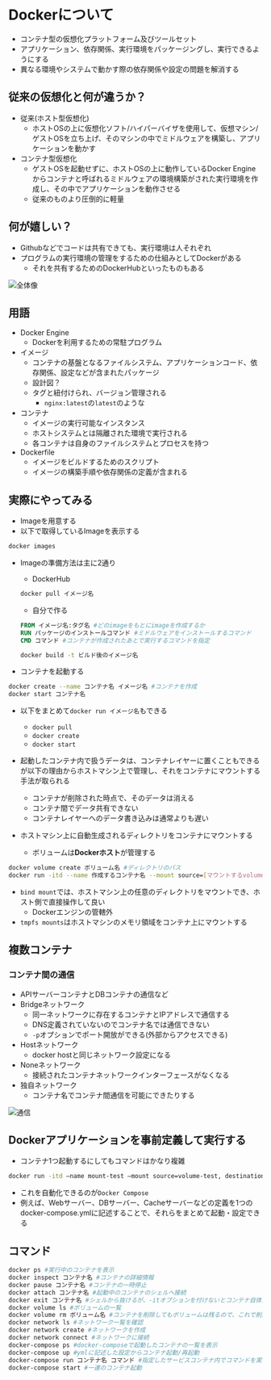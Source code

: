 # Dockerについて

- コンテナ型の仮想化プラットフォーム及びツールセット
- アプリケーション、依存関係、実行環境をパッケージングし、実行できるようにする
- 異なる環境やシステムで動かす際の依存関係や設定の問題を解消する

## 従来の仮想化と何が違うか？

- 従来(ホスト型仮想化)
  - ホストOSの上に仮想化ソフト/ハイパーバイザを使用して、仮想マシン/ゲストOSを立ち上げ、そのマシンの中でミドルウェアを構築し、アプリケーションを動かす
- コンテナ型仮想化
  - ゲストOSを起動せずに、ホストOSの上に動作しているDocker Engineからコンテナと呼ばれるミドルウェアの環境構築がされた実行環境を作成し、その中でアプリケーションを動作させる
  - 従来のものより圧倒的に軽量

## 何が嬉しい？

- Githubなどでコードは共有できても、実行環境は人それぞれ
- プログラムの実行環境の管理をするための仕組みとしてDockerがある
  - それを共有するためのDockerHubといったものもある

![全体像](https://qiita-user-contents.imgix.net/https%3A%2F%2Fqiita-image-store.s3.amazonaws.com%2F0%2F209909%2F7da0cb86-e305-7fc0-1fe1-d7be4d86ffba.png?ixlib=rb-4.0.0&auto=format&gif-q=60&q=75&w=1400&fit=max&s=55ee7d88a71ceddd42df9d181dc0fa15)

## 用語

- Docker Engine
  - Dockerを利用するための常駐プログラム
- イメージ
  - コンテナの基盤となるファイルシステム、アプリケーションコード、依存関係、設定などが含まれたパッケージ
  - 設計図？
  - タグと紐付けられ、バージョン管理される
    - `nginx:latest`の`latest`のような
- コンテナ
  - イメージの実行可能なインスタンス
  - ホストシステムとは隔離された環境で実行される
  - 各コンテナは自身のファイルシステムとプロセスを持つ
- Dockerfile
  - イメージをビルドするためのスクリプト
  - イメージの構築手順や依存関係の定義が含まれる

## 実際にやってみる

- Imageを用意する
- 以下で取得しているImageを表示する

```sh
docker images
```

- Imageの準備方法は主に2通り
  - DockerHub

  ```sh
  docker pull イメージ名
  ```
  
  - 自分で作る

  ```dockerfile
  FROM イメージ名:タグ名 #どのimageをもとにimageを作成するか
  RUN パッケージのインストールコマンド #ミドルウェアをインストールするコマンド
  CMD コマンド #コンテナが作成されたあとで実行するコマンドを指定
  ```

  ```sh
  docker build -t ビルド後のイメージ名
  ```

- コンテナを起動する

```sh
docker create --name コンテナ名 イメージ名 #コンテナを作成
docker start コンテナ名
```

- 以下をまとめて`docker run イメージ名`もできる
  - `docker pull`
  - `docker create`
  - `docker start`

- 起動したコンテナ内で扱うデータは、コンテナレイヤーに置くこともできるが以下の理由からホストマシン上で管理し、それをコンテナにマウントする手法が取られる
  - コンテナが削除された時点で、そのデータは消える
  - コンテナ間でデータ共有できない
  - コンテナレイヤーへのデータ書き込みは通常よりも遅い
- ホストマシン上に自動生成されるディレクトリをコンテナにマウントする
  - ボリュームは**Dockerホスト**が管理する

```sh
docker volume create ボリューム名 #ディレクトリのパス
docker run -itd --name 作成するコンテナ名 --mount source=[マウントするvolume名],target=[コンテナ上のマウント先ディレクトリ] イメージ名
```

- `bind mount`では、ホストマシン上の任意のディレクトリをマウントでき、ホスト側で直接操作して良い
  - Dockerエンジンの管轄外
- `tmpfs mounts`はホストマシンのメモリ領域をコンテナ上にマウントする

## 複数コンテナ

### コンテナ間の通信

- APIサーバーコンテナとDBコンテナの通信など
- Bridgeネットワーク
  - 同一ネットワークに存在するコンテナとIPアドレスで通信する
  - DNS定義されていないのでコンテナ名では通信できない
  - `-p`オプションでポート開放ができる(外部からアクセスできる)
- Hostネットワーク
  - docker hostと同じネットワーク設定になる
- Noneネットワーク
  - 接続されたコンテナネットワークインターフェースがなくなる
- 独自ネットワーク
  - コンテナ名でコンテナ間通信を可能にできたりする

![通信](https://qiita-user-contents.imgix.net/https%3A%2F%2Fqiita-image-store.s3.amazonaws.com%2F0%2F209909%2Fc29a5550-3907-cc67-dd4e-04ee7fe70fb2.png?ixlib=rb-4.0.0&auto=format&gif-q=60&q=75&w=1400&fit=max&s=7c64468a01f76fe9b22519f4dc113e95)

## Dockerアプリケーションを事前定義して実行する

- コンテナ1つ起動するにしてもコマンドはかなり複雑

```sh
docker run -itd —name mount-test —mount source=volume-test, destination=/etc/nginx,readonly nginx
```

- これを自動化できるのが`Docker Compose`
- 例えば、Webサーバー、DBサーバー、Cacheサーバーなどの定義を1つのdocker-compose.ymlに記述することで、それらをまとめて起動・設定できる

## コマンド

```sh
docker ps #実行中のコンテナを表示
docker inspect コンテナ名 #コンテナの詳細情報
docker pause コンテナ名 #コンテナの一時停止
docker attach コンテナ名 #起動中のコンテナのシェルへ接続
docker exit コンテナ名 #シェルから抜けるが、-itオプションを付けないとコンテナ自体が終了する
docker volume ls #ボリュームの一覧
docker volume rm ボリューム名 #コンテナを削除してもボリュームは残るので、これで削除する必要がある
docker network ls #ネットワーク一覧を確認
docker network create #ネットワークを作成
docker network connect #ネットワークに接続
docker-compose ps #docker-composeで起動したコンテナの一覧を表示
docker-compose up #ymlに記述した設定からコンテナ起動/再起動
docker-compose run コンテナ名 コマンド #指定したサービスコンテナ内でコマンドを実行
docker-compose start #一連のコンテナ起動
```
